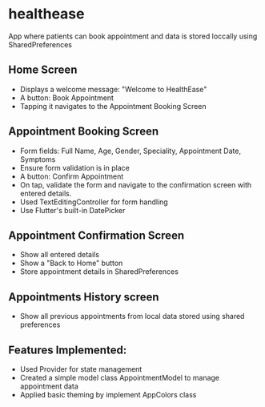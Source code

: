 # healthease

App where patients can book appointment and data is stored loccally using SharedPreferences

## Home Screen
- Displays a welcome message: "Welcome to HealthEase"
- A button: Book Appointment
- Tapping it navigates to the Appointment Booking Screen

## Appointment Booking Screen
- Form fields: Full Name, Age, Gender, Speciality, Appointment Date, Symptoms
- Ensure form validation is in place
- A button: Confirm Appointment
- On tap, validate the form and navigate to the confirmation screen with entered details.
- Used TextEditingController for form handling
- Use Flutter's built-in DatePicker

## Appointment Confirmation Screen
- Show all entered details
- Show a "Back to Home" button
- Store appointment details in SharedPreferences
   
## Appointments History screen
- Show all previous appointments from local data stored using shared preferences

## Features Implemented:
- Used Provider for state management
- Created a simple model class AppointmentModel to manage appointment data
- Applied basic theming by implement AppColors class
